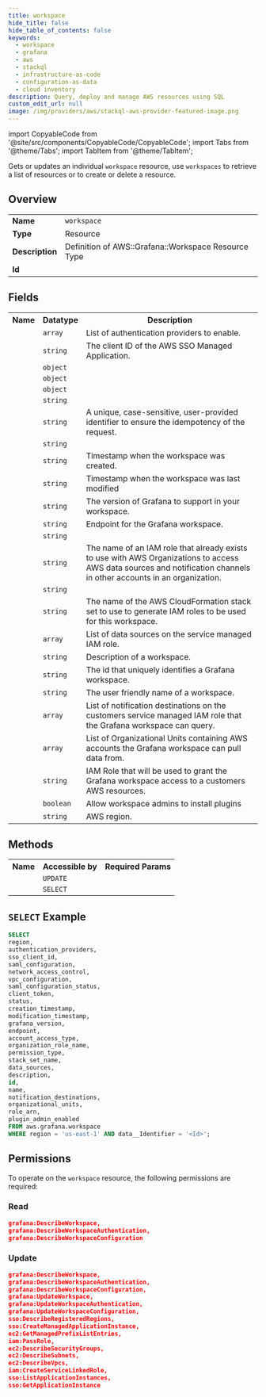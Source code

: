 ```yaml
---
title: workspace
hide_title: false
hide_table_of_contents: false
keywords:
  - workspace
  - grafana
  - aws
  - stackql
  - infrastructure-as-code
  - configuration-as-data
  - cloud inventory
description: Query, deploy and manage AWS resources using SQL
custom_edit_url: null
image: /img/providers/aws/stackql-aws-provider-featured-image.png
---
```


import CopyableCode from '@site/src/components/CopyableCode/CopyableCode';
import Tabs from '@theme/Tabs';
import TabItem from '@theme/TabItem';


Gets or updates an individual <code>workspace</code> resource, use <code>workspaces</code> to retrieve a list of resources or to create or delete a resource.

## Overview
<table><tbody>
<tr><td><b>Name</b></td><td><code>workspace</code></td></tr>
<tr><td><b>Type</b></td><td>Resource</td></tr>
<tr><td><b>Description</b></td><td>Definition of AWS::Grafana::Workspace Resource Type</td></tr>
<tr><td><b>Id</b></td><td><CopyableCode code="aws.grafana.workspace" /></td></tr>
</tbody></table>

## Fields
<table><tbody>
<tr><th>Name</th><th>Datatype</th><th>Description</th></tr>
<tr><td><CopyableCode code="authentication_providers" /></td><td><code>array</code></td><td>List of authentication providers to enable.</td></tr>
<tr><td><CopyableCode code="sso_client_id" /></td><td><code>string</code></td><td>The client ID of the AWS SSO Managed Application.</td></tr>
<tr><td><CopyableCode code="saml_configuration" /></td><td><code>object</code></td><td></td></tr>
<tr><td><CopyableCode code="network_access_control" /></td><td><code>object</code></td><td></td></tr>
<tr><td><CopyableCode code="vpc_configuration" /></td><td><code>object</code></td><td></td></tr>
<tr><td><CopyableCode code="saml_configuration_status" /></td><td><code>string</code></td><td></td></tr>
<tr><td><CopyableCode code="client_token" /></td><td><code>string</code></td><td>A unique, case-sensitive, user-provided identifier to ensure the idempotency of the request.</td></tr>
<tr><td><CopyableCode code="status" /></td><td><code>string</code></td><td></td></tr>
<tr><td><CopyableCode code="creation_timestamp" /></td><td><code>string</code></td><td>Timestamp when the workspace was created.</td></tr>
<tr><td><CopyableCode code="modification_timestamp" /></td><td><code>string</code></td><td>Timestamp when the workspace was last modified</td></tr>
<tr><td><CopyableCode code="grafana_version" /></td><td><code>string</code></td><td>The version of Grafana to support in your workspace.</td></tr>
<tr><td><CopyableCode code="endpoint" /></td><td><code>string</code></td><td>Endpoint for the Grafana workspace.</td></tr>
<tr><td><CopyableCode code="account_access_type" /></td><td><code>string</code></td><td></td></tr>
<tr><td><CopyableCode code="organization_role_name" /></td><td><code>string</code></td><td>The name of an IAM role that already exists to use with AWS Organizations to access AWS data sources and notification channels in other accounts in an organization.</td></tr>
<tr><td><CopyableCode code="permission_type" /></td><td><code>string</code></td><td></td></tr>
<tr><td><CopyableCode code="stack_set_name" /></td><td><code>string</code></td><td>The name of the AWS CloudFormation stack set to use to generate IAM roles to be used for this workspace.</td></tr>
<tr><td><CopyableCode code="data_sources" /></td><td><code>array</code></td><td>List of data sources on the service managed IAM role.</td></tr>
<tr><td><CopyableCode code="description" /></td><td><code>string</code></td><td>Description of a workspace.</td></tr>
<tr><td><CopyableCode code="id" /></td><td><code>string</code></td><td>The id that uniquely identifies a Grafana workspace.</td></tr>
<tr><td><CopyableCode code="name" /></td><td><code>string</code></td><td>The user friendly name of a workspace.</td></tr>
<tr><td><CopyableCode code="notification_destinations" /></td><td><code>array</code></td><td>List of notification destinations on the customers service managed IAM role that the Grafana workspace can query.</td></tr>
<tr><td><CopyableCode code="organizational_units" /></td><td><code>array</code></td><td>List of Organizational Units containing AWS accounts the Grafana workspace can pull data from.</td></tr>
<tr><td><CopyableCode code="role_arn" /></td><td><code>string</code></td><td>IAM Role that will be used to grant the Grafana workspace access to a customers AWS resources.</td></tr>
<tr><td><CopyableCode code="plugin_admin_enabled" /></td><td><code>boolean</code></td><td>Allow workspace admins to install plugins</td></tr>
<tr><td><CopyableCode code="region" /></td><td><code>string</code></td><td>AWS region.</td></tr>

</tbody></table>

## Methods

<table><tbody>
  <tr>
    <th>Name</th>
    <th>Accessible by</th>
    <th>Required Params</th>
  </tr>
  <tr>
    <td><CopyableCode code="update_resource" /></td>
    <td><code>UPDATE</code></td>
    <td><CopyableCode code="data__Identifier, data__PatchDocument, region" /></td>
  </tr>
  <tr>
    <td><CopyableCode code="get_resource" /></td>
    <td><code>SELECT</code></td>
    <td><CopyableCode code="data__Identifier, region" /></td>
  </tr>
</tbody></table>

## `SELECT` Example
```sql
SELECT
region,
authentication_providers,
sso_client_id,
saml_configuration,
network_access_control,
vpc_configuration,
saml_configuration_status,
client_token,
status,
creation_timestamp,
modification_timestamp,
grafana_version,
endpoint,
account_access_type,
organization_role_name,
permission_type,
stack_set_name,
data_sources,
description,
id,
name,
notification_destinations,
organizational_units,
role_arn,
plugin_admin_enabled
FROM aws.grafana.workspace
WHERE region = 'us-east-1' AND data__Identifier = '<Id>';
```


## Permissions

To operate on the <code>workspace</code> resource, the following permissions are required:

### Read
```json
grafana:DescribeWorkspace,
grafana:DescribeWorkspaceAuthentication,
grafana:DescribeWorkspaceConfiguration
```

### Update
```json
grafana:DescribeWorkspace,
grafana:DescribeWorkspaceAuthentication,
grafana:DescribeWorkspaceConfiguration,
grafana:UpdateWorkspace,
grafana:UpdateWorkspaceAuthentication,
grafana:UpdateWorkspaceConfiguration,
sso:DescribeRegisteredRegions,
sso:CreateManagedApplicationInstance,
ec2:GetManagedPrefixListEntries,
iam:PassRole,
ec2:DescribeSecurityGroups,
ec2:DescribeSubnets,
ec2:DescribeVpcs,
iam:CreateServiceLinkedRole,
sso:ListApplicationInstances,
sso:GetApplicationInstance
```

